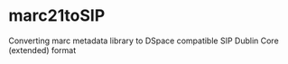 # marc21toSIP
Converting marc metadata library to DSpace compatible SIP Dublin Core (extended) format
